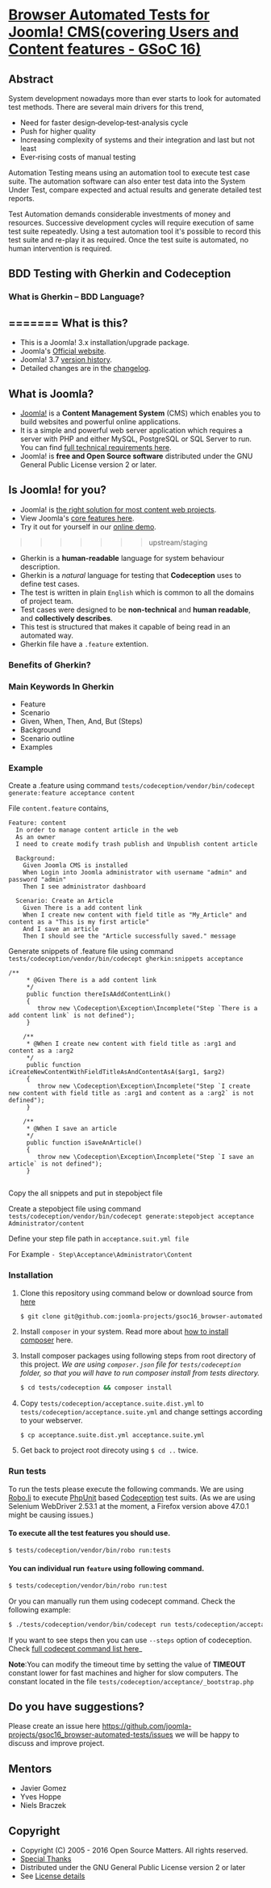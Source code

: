 [Browser Automated Tests for Joomla! CMS(covering Users and Content features - GSoC 16)](https://summerofcode.withgoogle.com/projects/#5724182314745856)
===

Abstract
---
System development nowadays more than ever starts to look for automated test methods. There are several main drivers for this trend,
+ Need for faster design‐develop‐test‐analysis cycle
+ Push for higher quality
+ Increasing complexity of systems and their integration and last but not least
+ Ever‐rising costs of manual testing
 
Automation Testing means using an automation tool to execute test case suite. The automation software can also enter test data into the System Under Test, compare expected and actual results and generate detailed test reports.


Test Automation demands considerable investments of money and resources. Successive development cycles will require execution of same test suite repeatedly. Using a test automation tool it's possible to record this test suite and re-play it as required. Once the test suite is automated, no human intervention is required.

BDD Testing with Gherkin and Codeception
---

### What is Gherkin – BDD Language?
=======
What is this?
---------------------
* This is a Joomla! 3.x installation/upgrade package.
* Joomla's [Official website](https://www.joomla.org).
* Joomla! 3.7 [version history](https://docs.joomla.org/Joomla_3.7_version_history).
* Detailed changes are in the [changelog](https://github.com/joomla/joomla-cms/commits/master).

What is Joomla?
---------------------
* [Joomla!](https://www.joomla.org/about-joomla.html) is a **Content Management System** (CMS) which enables you to build websites and powerful online applications.
* It is a simple and powerful web server application which requires a server with PHP and either MySQL, PostgreSQL or SQL Server to run. You can find [full technical requirements here](https://downloads.joomla.org/technical-requirements).
* Joomla! is **free and Open Source software** distributed under the GNU General Public License version 2 or later.

Is Joomla! for you?
---------------------
* Joomla! is [the right solution for most content web projects](https://docs.joomla.org/Portal:Learn_More).
* View Joomla's [core features here](https://www.joomla.org/core-features.html).
* Try it out for yourself in our [online demo](https://demo.joomla.org).
>>>>>>> upstream/staging

* Gherkin is a **human-readable** language for system behaviour description.
* Gherkin is a _natural_ language for testing that **Codeception** uses to define test cases.
* The test is written in plain `English` which is common to all the domains of project team.
* Test cases were designed to be **non-technical** and **human readable**, and **collectively describes**.
* This test is structured that makes it capable of being read in an automated way. 
* Gherkin file have a `.feature` extention.

### Benefits of Gherkin?


### Main Keywords In Gherkin

* Feature
* Scenario
* Given, When, Then, And, But (Steps)
* Background
* Scenario outline
* Examples


### Example
Create a .feature using command `tests/codeception/vendor/bin/codecept generate:feature acceptance content`

File `content.feature` contains,

```gherkin
Feature: content
  In order to manage content article in the web
  As an owner
  I need to create modify trash publish and Unpublish content article

  Background:
    Given Joomla CMS is installed
    When Login into Joomla administrator with username "admin" and password "admin"
    Then I see administrator dashboard

  Scenario: Create an Article
    Given There is a add content link
    When I create new content with field title as "My_Article" and content as a "This is my first article"
    And I save an article
    Then I should see the "Article successfully saved." message
```
Generate snippets of .feature file using command `tests/codeception/vendor/bin/codecept gherkin:snippets acceptance`

```snippets
/**
     * @Given There is a add content link
     */
     public function thereIsAAddContentLink()
     {
        throw new \Codeception\Exception\Incomplete("Step `There is a add content link` is not defined");
     }
     
    /**
     * @When I create new content with field title as :arg1 and content as a :arg2
     */
     public function iCreateNewContentWithFieldTitleAsAndContentAsA($arg1, $arg2)
     {
        throw new \Codeception\Exception\Incomplete("Step `I create new content with field title as :arg1 and content as a :arg2` is not defined");
     }
     
    /**
     * @When I save an article
     */
     public function iSaveAnArticle()
     {
        throw new \Codeception\Exception\Incomplete("Step `I save an article` is not defined");
     }
     
```
Copy the all snippets and put in stepobject file

Create a stepobject file using command `tests/codeception/vendor/bin/codecept generate:stepobject acceptance Administrator/content`

Define your step file path in `acceptance.suit.yml file` 

For Example `- Step\Acceptance\Administrator\Content`

### Installation

1. Clone this repository using command below or download source from [here](https://github.com/joomla-projects/gsoc16_browser-automated-tests/archive/staging.zip)

    ```bash
    $ git clone git@github.com:joomla-projects/gsoc16_browser-automated-tests.git
    ```

2. Install `composer` in your system. Read more about [how to install composer](https://getcomposer.org/doc/00-intro.md) here.

3. Install composer packages using following steps from root directory of this project.
_We are using `composer.json` file for `tests/codeception` folder, so that you will have to run composer install from tests directory._

    ```bash
    $ cd tests/codeception && composer install
    ```

4. Copy `tests/codeception/acceptance.suite.dist.yml` to `tests/codeception/acceptance.suite.yml` and change settings according to your webserver.

    ```
    $ cp acceptance.suite.dist.yml acceptance.suite.yml
    ```

5. Get back to project root direcoty using `$ cd ..` twice.

### Run tests

To run the tests please execute the following commands. We are using [Robo.li](http://robo.li/) to execute [PhpUnit](https://phpunit.de/) based [Codeception](http://codeception.com/for/joomla) test suits. (As we are using Selenium WebDriver 2.53.1 at the moment, a Firefox version above 47.0.1 might be causing issues.)

#### To execute all the test features you should use.

```bash
$ tests/codeception/vendor/bin/robo run:tests
```

#### You can individual run `feature` using following command.

```bash
$ tests/codeception/vendor/bin/robo run:test
```

Or you can manually run them using codecept command. Check the following example:

```bash
$ ./tests/codeception/vendor/bin/codecept run tests/codeception/acceptance/users.feature
```

If you want to see steps then you can use `--steps` option of codeception. Check [full codecept command list here](http://codeception.com/docs/reference/Commands#Run)_

**Note**:You can modify the timeout time by setting the value of **TIMEOUT** constant lower for fast machines and higher for slow computers. The constant located in the file `tests/codeception/acceptance/_bootstrap.php`

Do you have suggestions?
---
Please create an issue here https://github.com/joomla-projects/gsoc16_browser-automated-tests/issues we will be happy to discuss and improve project.

Mentors
---
+ Javier Gomez
+ Yves Hoppe
+ Niels Braczek
 
Copyright
---------------------
* Copyright (C) 2005 - 2016 Open Source Matters. All rights reserved.
* [Special Thanks](https://docs.joomla.org/Joomla!_Credits_and_Thanks)
* Distributed under the GNU General Public License version 2 or later
* See [License details](https://docs.joomla.org/Joomla_Licenses)
